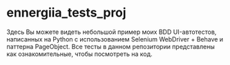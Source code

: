 # ennergiia_tests_proj

Здесь Вы можете видеть небольшой пример моих BDD UI-автотестов, написанных на Python с использованием
Selenium WebDriver + Behave и паттерна PageObject.
Все тесты в данном репозитории представлены как ознакомительные, чтобы посмотреть на код.
